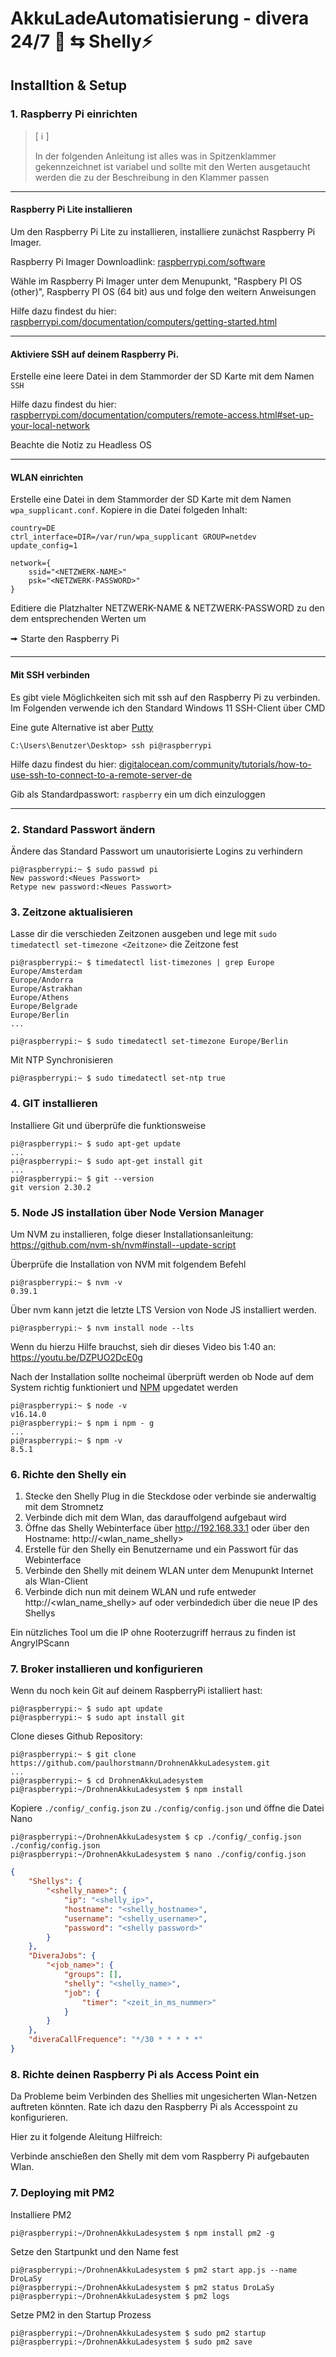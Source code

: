 # AkkuLadeAutomatisierung - divera 24/7 🚨 ⇆ Shelly⚡

## Installtion & Setup

### 1. Raspberry Pi einrichten

> [ ℹ️ ] 
> >
> In der folgenden Anleitung ist alles was in Spitzenklammer gekennzeichnet ist variabel und sollte mit den Werten ausgetaucht werden die zu der Beschreibung in den Klammer passen
---

#### Raspberry Pi Lite installieren

Um den Raspberry Pi Lite zu installieren, installiere zunächst Raspberry Pi Imager.

Raspberry Pi Imager Downloadlink: [raspberrypi.com/software](raspberrypi.com/software)

Wähle im Raspberry Pi Imager unter dem Menupunkt, "Raspbery PI OS (other)", Raspberry PI OS (64 bit) aus und folge den weitern Anweisungen

Hilfe dazu findest du hier:
[raspberrypi.com/documentation/computers/getting-started.html](https://www.raspberrypi.com/documentation/computers/getting-started.html)

---
#### Aktiviere SSH auf deinem Raspberry Pi.

Erstelle eine leere Datei in dem Stammorder der SD Karte mit dem Namen `SSH`

Hilfe dazu findest du hier:
[raspberrypi.com/documentation/computers/remote-access.html#set-up-your-local-network](https://www.raspberrypi.com/documentation/computers/remote-access.html#set-up-your-local-network)

Beachte die Notiz zu Headless OS 

---
#### WLAN einrichten

Erstelle eine Datei in dem Stammorder der SD Karte mit dem Namen `wpa_supplicant.conf`.
Kopiere in die Datei folgeden Inhalt:
```HCL
country=DE
ctrl_interface=DIR=/var/run/wpa_supplicant GROUP=netdev
update_config=1

network={
    ssid="<NETZWERK-NAME>"
    psk="<NETZWERK-PASSWORD>"
}
```
Editiere die Platzhalter NETZWERK-NAME & NETZWERK-PASSWORD zu den dem entsprechenden Werten um

🠚 Starte den Raspberry Pi

---
#### Mit SSH verbinden

Es gibt viele Möglichkeiten sich mit ssh auf den Raspberry Pi zu verbinden.
Im Folgenden verwende ich den Standard Windows 11 SSH-Client über CMD

Eine gute Alternative ist aber [Putty](https://www.putty.org/)

``` Console
C:\Users\Benutzer\Desktop> ssh pi@raspberrypi
```

Hilfe dazu findest du hier: [digitalocean.com/community/tutorials/how-to-use-ssh-to-connect-to-a-remote-server-de](https://www.digitalocean.com/community/tutorials/how-to-use-ssh-to-connect-to-a-remote-server-de)

Gib als Standardpasswort: `raspberry` ein um dich einzuloggen

---
### 2. Standard Passwort ändern
Ändere das Standard Passwort um unautorisierte Logins zu verhindern
```Console
pi@raspberrypi:~ $ sudo passwd pi
New password:<Neues Passwort>
Retype new password:<Neues Passwort>
```


### 3. Zeitzone aktualisieren 
Lasse dir die verschieden Zeitzonen ausgeben und lege mit `sudo timedatectl set-timezone <Zeitzone>` die Zeitzone fest

```Console
pi@raspberrypi:~ $ timedatectl list-timezones | grep Europe
Europe/Amsterdam
Europe/Andorra
Europe/Astrakhan
Europe/Athens
Europe/Belgrade
Europe/Berlin
...

pi@raspberrypi:~ $ sudo timedatectl set-timezone Europe/Berlin
```

Mit NTP Synchronisieren
```Console
pi@raspberrypi:~ $ sudo timedatectl set-ntp true
```

### 4. GIT installieren
Installiere Git und überprüfe die funktionsweise
```Console
pi@raspberrypi:~ $ sudo apt-get update
...
pi@raspberrypi:~ $ sudo apt-get install git
...
pi@raspberrypi:~ $ git --version
git version 2.30.2
```

### 5. Node JS installation über Node Version Manager 
Um NVM zu installieren, folge dieser Installationsanleitung:
https://github.com/nvm-sh/nvm#install--update-script

Überprüfe die Installation von NVM mit folgendem Befehl
```Console
pi@raspberrypi:~ $ nvm -v
0.39.1 
```

Über nvm kann jetzt die letzte LTS Version von Node JS installiert werden.

```Console
pi@raspberrypi:~ $ nvm install node --lts
```
Wenn du hierzu Hilfe brauchst, sieh dir dieses Video bis 1:40 an: https://youtu.be/DZPUO2DcE0g

Nach der Installation sollte nocheimal überprüft werden ob Node auf dem System richtig funktioniert und [NPM](https://www.npmjs.com/) upgedatet werden
```Console
pi@raspberrypi:~ $ node -v
v16.14.0
pi@raspberrypi:~ $ npm i npm - g
...
pi@raspberrypi:~ $ npm -v
8.5.1
```

### 6. Richte den Shelly ein
1. Stecke den Shelly Plug in die Steckdose oder verbinde sie anderwaltig mit dem Stromnetz
2. Verbinde dich mit dem Wlan, das darauffolgend aufgebaut wird
3. Öffne das Shelly Webinterface über http://192.168.33.1 oder über den Hostname: http://<wlan_name_shelly>
4. Erstelle für den Shelly ein Benutzername und ein Passwort für das Webinterface
5. Verbinde den Shelly mit deinem WLAN unter dem Menupunkt Internet als Wlan-Client
6. Verbinde dich nun mit deinem WLAN und rufe entweder http://<wlan_name_shelly> auf oder verbindedich über die neue IP des Shellys

Ein nützliches Tool um die IP ohne Rooterzugriff herraus zu finden ist AngryIPScann

### 7. Broker installieren und konfigurieren
Wenn du noch kein Git auf deinem RaspberryPi istalliert hast:

```Console
pi@raspberrypi:~ $ sudo apt update
pi@raspberrypi:~ $ sudo apt install git
```

Clone dieses Github Repository:

```Console
pi@raspberrypi:~ $ git clone https://github.com/paulhorstmann/DrohnenAkkuLadesystem.git
...
pi@raspberrypi:~ $ cd DrohnenAkkuLadesystem
pi@raspberrypi:~/DrohnenAkkuLadesystem $ npm install
```

Kopiere `./config/_config.json` zu `./config/config.json`  und öffne die Datei Nano

```Console
pi@raspberrypi:~/DrohnenAkkuLadesystem $ cp ./config/_config.json ./config/config.json 
pi@raspberrypi:~/DrohnenAkkuLadesystem $ nano ./config/config.json 
```

```JSON
{
    "Shellys": {
        "<shelly_name>": {
            "ip": "<shelly_ip>",
            "hostname": "<shelly_hostname>",
            "username": "<shelly_username>",
            "password": "<shelly password>"
        }
    },
    "DiveraJobs": {
        "<job_name>": {
            "groups": [],
            "shelly": "<shelly_name>",
            "job": {
                "timer": "<zeit_in_ms_nummer>"
            }
        }
    },
    "diveraCallFrequence": "*/30 * * * * *"
}
```



### 8. Richte deinen Raspberry Pi als Access Point ein
Da Probleme beim Verbinden des Shellies mit ungesicherten Wlan-Netzen auftreten könnten. Rate ich dazu den Raspberry Pi als Accesspoint zu konfigurieren.

Hier zu it folgende Aleitung Hilfreich:

Verbinde anschießen den Shelly mit dem vom Raspberry Pi aufgebauten Wlan.

### 7. Deploying mit PM2
Installiere PM2
```Console
pi@raspberrypi:~/DrohnenAkkuLadesystem $ npm install pm2 -g 
```

Setze den Startpunkt und den Name fest
```Console
pi@raspberrypi:~/DrohnenAkkuLadesystem $ pm2 start app.js --name DroLaSy
pi@raspberrypi:~/DrohnenAkkuLadesystem $ pm2 status DroLaSy
pi@raspberrypi:~/DrohnenAkkuLadesystem $ pm2 logs
```

Setze PM2 in den Startup Prozess
```Console
pi@raspberrypi:~/DrohnenAkkuLadesystem $ sudo pm2 startup
pi@raspberrypi:~/DrohnenAkkuLadesystem $ sudo pm2 save
```